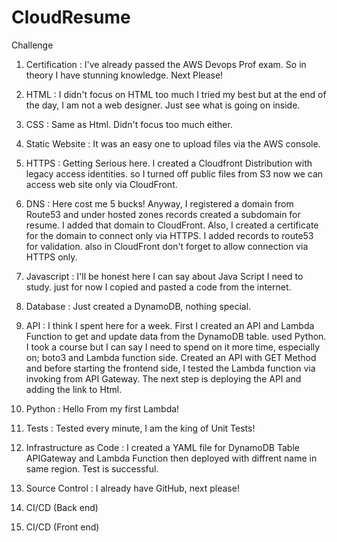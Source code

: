 # CloudResume
Challenge

1. Certification :
I've already passed the AWS Devops Prof exam. So in theory I have stunning knowledge. Next Please!

2. HTML :
I didn't focus on HTML too much I tried my best but at the end of the day, I am not a web designer. Just see what is going on inside.

3. CSS :
Same as Html. Didn't focus too much either.

4. Static Website :
It was an easy one to upload files via the AWS console.

5. HTTPS :
Getting Serious here. I created a Cloudfront Distribution with legacy access identities. so I turned off public files from S3 now we can access web site only via CloudFront.

6. DNS :
Here cost me 5 bucks! Anyway, I registered a domain from Route53 and under hosted zones records created a subdomain for resume. I added that domain to CloudFront. Also, I created a certificate for the domain to connect only via HTTPS. I added records to route53 for validation. also in CloudFront don't forget to allow connection via HTTPS only.

7. Javascript :
I'll be honest here I can say about Java Script I need to study. just for now I copied and pasted a code from the internet.

8. Database :
Just created a DynamoDB, nothing special.

9. API :
I think I spent here for a week. First I created an API and Lambda Function to get and update data from the DynamoDB table. used Python. I took a course but I can say I need to spend on it more time, especially on; boto3 and Lambda function side. Created an API with GET Method and before starting the frontend side, I tested the Lambda function via invoking from API Gateway. The next step is deploying the API and adding the link to Html.

10. Python :
Hello From my first Lambda!

11. Tests :
Tested every minute, I am the king of Unit Tests!

12. Infrastructure as Code :
I created a YAML file for DynamoDB Table APIGateway and Lambda Function then deployed with diffrent name in same region. Test is successful.

13. Source Control :
I already have GitHub, next please!

14. CI/CD (Back end)



15. CI/CD (Front end)


